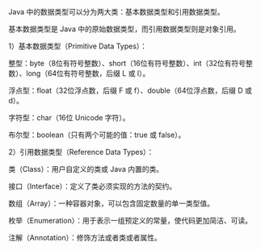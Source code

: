 Java 中的数据类型可以分为两大类：基本数据类型和引用数据类型。

基本数据类型是 Java 中的原始数据类型，而引用数据类型则是对象引用。

1）基本数据类型（Primitive Data Types）：

整型：byte（8位有符号整数）、short（16位有符号整数）、int（32位有符号整数）、long（64位有符号整数，后缀 L 或 l）。

浮点型：float（32位浮点数，后缀 F 或 f）、double（64位浮点数，后缀 D 或 d）。

字符型：char（16位 Unicode 字符）。

布尔型：boolean（只有两个可能的值：true 或 false）。

2）引用数据类型（Reference Data Types）：

类（Class）：用户自定义的类或 Java 内置的类。

接口（Interface）：定义了类必须实现的方法的契约。

数组（Array）：一种容器对象，可以包含固定数量的单一类型值。

枚举（Enumeration）：用于表示一组预定义的常量，使代码更加简洁、可读。

注解（Annotation）：修饰方法或者类或者属性。
